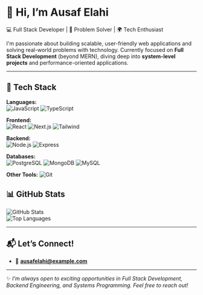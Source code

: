 # 👋 Hi, I’m Ausaf Elahi  

💻 Full Stack Developer | 🚀 Problem Solver | 🌍 Tech Enthusiast  

I'm passionate about building scalable, user-friendly web applications and solving real-world problems with technology. Currently focused on **Full Stack Development** (beyond MERN), diving deep into **system-level projects** and performance-oriented applications.  

---

## 🚀 Tech Stack

**Languages:**  
![JavaScript](https://img.shields.io/badge/-JavaScript-000?&logo=javascript) 
![TypeScript](https://img.shields.io/badge/-TypeScript-000?&logo=typescript) 

**Frontend:**  
![React](https://img.shields.io/badge/-React-000?&logo=react) 
![Next.js](https://img.shields.io/badge/-Next.js-000?&logo=nextdotjs) 
![Tailwind](https://img.shields.io/badge/-TailwindCSS-000?&logo=tailwindcss)

**Backend:**  
![Node.js](https://img.shields.io/badge/-Node.js-000?&logo=node.js) 
![Express](https://img.shields.io/badge/-Express-000?&logo=express) 

**Databases:**  
![PostgreSQL](https://img.shields.io/badge/-ConvexDB-000?&logo=convexdb) 
![MongoDB](https://img.shields.io/badge/-MongoDB-000?&logo=mongodb) 
![MySQL](https://img.shields.io/badge/-MySQL-000?&logo=mysql)

**Other Tools:** 
![Git](https://img.shields.io/badge/-Git-000?&logo=git) 

## 📊 GitHub Stats  

![GitHub Stats](https://github-readme-stats.vercel.app/api?username=ausafelahi&show_icons=true&theme=tokyonight)  
![Top Languages](https://github-readme-stats.vercel.app/api/top-langs/?username=ausafelahi&layout=compact&theme=tokyonight)  

---

## 📬 Let’s Connect!  

<!-- 💼 [LinkedIn](https://linkedin.com/in/ausafelahi)-->  
- 📧 **ausafelahi@example.com**  

---

✨ *I’m always open to exciting opportunities in Full Stack Development, Backend Engineering, and Systems Programming. Feel free to reach out!*  
